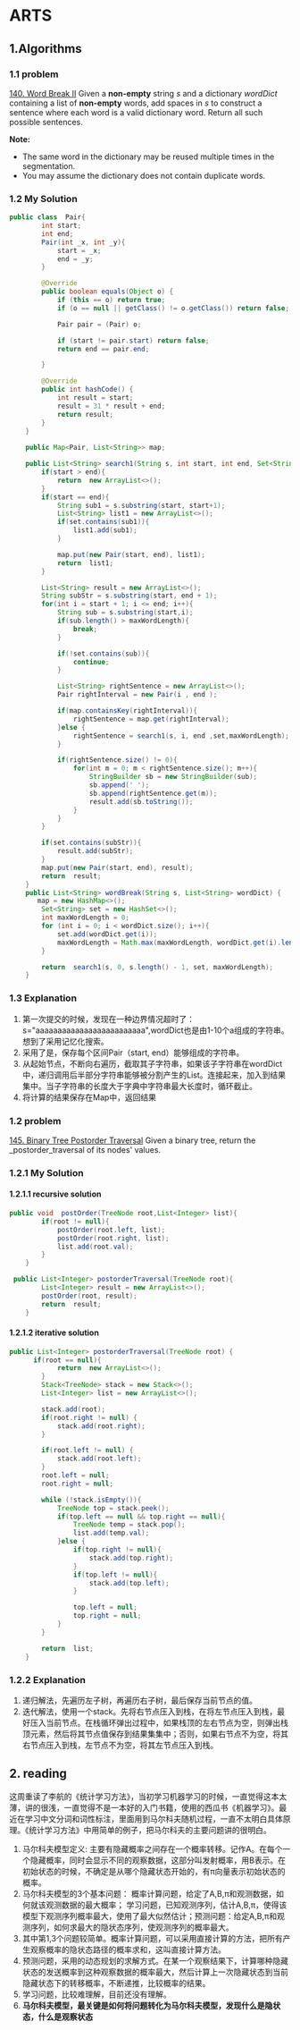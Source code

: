 ﻿


# ARTS
## 1.Algorithms
### 1.1 problem
[140. Word Break II](https://leetcode.com/problems/word-break-ii/)
Given a  **non-empty**  string  _s_  and a dictionary  _wordDict_  containing a list of  **non-empty**  words, add spaces in  _s_  to construct a sentence where each word is a valid dictionary word. Return all such possible sentences.

**Note:**

-   The same word in the dictionary may be reused multiple times in the segmentation.
-   You may assume the dictionary does not contain duplicate words.

### 1.2 My Solution
```java
public class  Pair{
        int start;
        int end;
        Pair(int _x, int _y){
            start = _x;
            end = _y;
        }

        @Override
        public boolean equals(Object o) {
            if (this == o) return true;
            if (o == null || getClass() != o.getClass()) return false;

            Pair pair = (Pair) o;

            if (start != pair.start) return false;
            return end == pair.end;

        }

        @Override
        public int hashCode() {
            int result = start;
            result = 31 * result + end;
            return result;
        }
    }
    
    public Map<Pair, List<String>> map;

    public List<String> search1(String s, int start, int end, Set<String> set, int maxWordLength ){
        if(start > end){
            return  new ArrayList<>();
        }
        if(start == end){
            String sub1 = s.substring(start, start+1);
            List<String> list1 = new ArrayList<>();
            if(set.contains(sub1)){
                list1.add(sub1);
            }

            map.put(new Pair(start, end), list1);
            return  list1;
        }

        List<String> result = new ArrayList<>();
        String subStr = s.substring(start, end + 1);
        for(int i = start + 1; i <= end; i++){
            String sub = s.substring(start,i);
            if(sub.length() > maxWordLength){
                break;
            }

            if(!set.contains(sub)){
                continue;
            }

            List<String> rightSentence = new ArrayList<>();
            Pair rightInterval = new Pair(i , end );

            if(map.containsKey(rightInterval)){
                rightSentence = map.get(rightInterval);
            }else {
                rightSentence = search1(s, i, end ,set,maxWordLength);
            }

            if(rightSentence.size() != 0){
                for(int m = 0; m < rightSentence.size(); m++){
                    StringBuilder sb = new StringBuilder(sub);
                    sb.append(' ');
                    sb.append(rightSentence.get(m));
                    result.add(sb.toString());
                }
            }
        }

        if(set.contains(subStr)){
            result.add(subStr);
        }
        map.put(new Pair(start, end), result);
        return  result;
    }
    public List<String> wordBreak(String s, List<String> wordDict) {
       map = new HashMap<>();
        Set<String> set = new HashSet<>();
        int maxWordLength = 0;
        for (int i = 0; i < wordDict.size(); i++){
            set.add(wordDict.get(i));
            maxWordLength = Math.max(maxWordLength, wordDict.get(i).length());
        }

        return  search1(s, 0, s.length() - 1, set, maxWordLength); 
    }
```

### 1.3 Explanation
1. 第一次提交的时候，发现在一种边界情况超时了：s="aaaaaaaaaaaaaaaaaaaaaaaaa",wordDict也是由1-10个a组成的字符串。想到了采用记忆化搜索。
2. 采用了是，保存每个区间Pair（start, end）能够组成的字符串。
3. 从起始节点，不断向右遍历，截取其子字符串，如果该子字符串在wordDict中，递归调用后半部分字符串能够被分割产生的List<String>。连接起来，加入到结果集中。当子字符串的长度大于字典中字符串最大长度时，循环截止。
4. 将计算的结果保存在Map中，返回结果

### 1.2 problem
[145. Binary Tree Postorder Traversal](https://leetcode.com/problems/binary-tree-postorder-traversal/)
Given a binary tree, return the _postorder_traversal of its nodes' values.

### 1.2.1 My Solution
#### 1.2.1.1 recursive solution
```java
public void  postOrder(TreeNode root,List<Integer> list){
        if(root != null){
            postOrder(root.left, list);
            postOrder(root.right, list);
            list.add(root.val);
        }
    }

 public List<Integer> postorderTraversal(TreeNode root){
        List<Integer> result = new ArrayList<>();
        postOrder(root, result);
        return  result;
    }
```

#### 1.2.1.2 iterative solution
```java
public List<Integer> postorderTraversal(TreeNode root) {
      if(root == null){
            return  new ArrayList<>();
        }
        Stack<TreeNode> stack = new Stack<>();
        List<Integer> list = new ArrayList<>();

        stack.add(root);
        if(root.right != null) {
            stack.add(root.right);
        }

        if(root.left != null) {
            stack.add(root.left);
        }
        root.left = null;
        root.right = null;

        while (!stack.isEmpty()){
            TreeNode top = stack.peek();
            if(top.left == null && top.right == null){
                TreeNode temp = stack.pop();
                list.add(temp.val);
            }else {
                if(top.right != null){
                    stack.add(top.right);
                }
                if(top.left != null){
                    stack.add(top.left);
                }

                top.left = null;
                top.right = null;
            }
        }

        return  list;  
    }
```

### 1.2.2 Explanation
1. 递归解法，先遍历左子树，再遍历右子树，最后保存当前节点的值。
2. 迭代解法，使用一个stack。先将右节点压入到栈，在将左节点压入到栈，最好压入当前节点。在栈循环弹出过程中，如果栈顶的左右节点为空，则弹出栈顶元素，然后将其节点值保存到结果集集中；否则，如果右节点不为空，将其右节点压入到栈，左节点不为空，将其左节点压入到栈。


## 2. reading
这周重读了李航的《统计学习方法》，当初学习机器学习的时候，一直觉得这本太薄，讲的很浅，一直觉得不是一本好的入门书籍，使用的西瓜书《机器学习》。最近在学习中文分词和词性标注，里面用到马尔科夫随机过程，一直不太明白具体原理。《统计学习方法》中用简单的例子，把马尔科夫的主要问题讲的很明白。
1.  马尔科夫模型定义: 主要有隐藏概率之间存在一个概率转移。记作A。在每个一个隐藏概率，同时会显示不同的观察数据，这部分叫发射概率，用B表示。在初始状态的时候，不确定是从哪个隐藏状态开始的，有π向量表示初始状态的概率。
2. 马尔科夫模型的3个基本问题： 概率计算问题，给定了A,B,π和观测数据，如何就该观测数据的最大概率； 学习问题，已知观测序列，估计A,B,π，使得该模型下观测序列概率最大，使用了最大似然估计；预测问题：给定A,B,π和观测序列，如何求最大的隐状态序列，使观测序列的概率最大。
3. 其中第1,3个问题较简单。概率计算问题，可以采用直接计算的方法，把所有产生观察概率的隐状态路径的概率求和，这叫直接计算方法。
4. 预测问题，采用的动态规划的求解方式。在某一个观察结果下，计算哪种隐藏状态的发送概率到这种观察数据的概率最大，然后计算上一次隐藏状态到当前隐藏状态下的转移概率，不断递推，比较概率的结果。
5. 学习问题，比较难理解，目前还没有理解。
6. <b>马尔科夫模型，最关键是如何将问题转化为马尔科夫模型，发现什么是隐状态，什么是观察状态</b>
